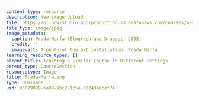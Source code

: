```yaml
---
content_type: resource
description: New image Upload
file: https://ol-ocw-studio-app-production.s3.amazonaws.com/courses/4-s67-landscape-experience-seminar-in-land-art-fall-2016/930790996a999bc21c5eb02434acef74_Prada-Marfa.jpg
file_type: image/jpeg
image_metadata:
  caption: Prada Marfa (Elmgreen and Dragset, 2005)
  credit: ''
  image-alt: A photo of the art installation, Prada Marfa.
learning_resource_types: []
parent_title: Teaching a Similar Course in Different Settings
parent_type: CourseSection
resourcetype: Image
title: Prada-Marfa.jpg
type: OCWImage
uid: 93079099-6a99-9bc2-1c5e-b02434acef74
---
```

